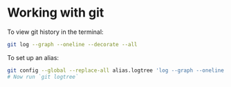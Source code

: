 # Working with git

To view git history in the terminal:

```bash
git log --graph --oneline --decorate --all
```

To set up an alias:

```bash
git config --global --replace-all alias.logtree 'log --graph --oneline --decorate --all'
# Now run `git logtree`
```

